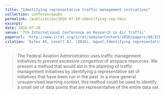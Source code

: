 ```yaml
---
title: "Identifying representative traffic management initiatives"
collection: conferencepubs
permalink: /publication/2016-07-20-identifying-rep-tmis
excerpt:
date: 2016-07-20
venue: '7th International Conference on Research in Air Traffic'
paperurl: 'http://www.icrat.org/icrat/seminarContent/2016/papers/48/ICRAT_2016_paper_48.pdf'
citation: 'Estes AS, Lovell DJ. (2016). &quot;Identifying representative traffic management initiatives.&quot; <i>Proc. 7th International Conference on Research in Air Traffic 2016</i>. Philadelphia, PA'
---
```

> The Federal Aviation Administration uses traffic
management initiatives to prevent excessive congestion of
airspace resources. We present a method that would aid in the
planning of traffic management initiatives by identifying a
representative set of initiatives that have been run in the past. In
a more general unsupervised learning context, this method could
be used to identify a small set of data points that are
representative of the entire data set.